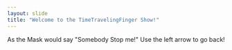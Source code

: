 ```yaml
---
layout: slide
title: "Welcome to the TimeTravelingFinger Show!"
---
```

As the Mask would say "Somebody Stop me!"
Use the left arrow to go back!
